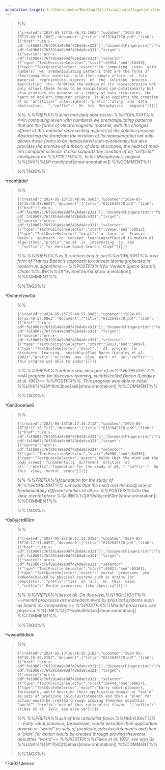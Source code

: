 ```yaml
---
annotation-target: C:/Users/andre/Desktop/Artificial-intelligence-structures-and-strategies-for-complex-problem-solving_G_Luger.pdf
---
```



>%%
>```annotation-json
>{"created":"2024-05-15T15:46:31.160Z","updated":"2024-05-15T15:46:31.160Z","document":{"title":"0132642778.pdf","link":[{"href":"urn:x-pdf:fa10b07c76f2914a9e0df426da8ce321"}],"documentFingerprint":"fa10b07c76f2914a9e0df426da8ce321"},"uri":"urn:x-pdf:fa10b07c76f2914a9e0df426da8ce321","target":[{"source":"urn:x-pdf:fa10b07c76f2914a9e0df426da8ce321","selector":[{"type":"TextPositionSelector","start":53954,"end":54450},{"type":"TextQuoteSelector","exact":"In  computing  (even  with  numbers)  we  aremanipulating patterns that are the forms of electromagnetic material, with the changes ofform  of  this  material  representing  aspects  of  the  solution  process. Abstracting  the  formfrom the medium of its representation not only allows these forms to be manipulated com-putationally but also provides the promise of a theory of data structures, the heart of mod-ern computer science. It also supports the creation of an “artificial” intelligence","prefix":"uting  and  data  abstraction.  ","suffix":". In  his  Metaphysics,  beginni"}]}]}
>```
>%%
>*%%PREFIX%%uting  and  data  abstraction.%%HIGHLIGHT%% ==In  computing  (even  with  numbers)  we  aremanipulating patterns that are the forms of electromagnetic material, with the changes ofform  of  this  material  representing  aspects  of  the  solution  process. Abstracting  the  formfrom the medium of its representation not only allows these forms to be manipulated com-putationally but also provides the promise of a theory of data structures, the heart of mod-ern computer science. It also supports the creation of an “artificial” intelligence== %%POSTFIX%%. In  his  Metaphysics,  beginni*
>%%LINK%%[[#^rcenhjtdef|show annotation]]
>%%COMMENT%%
>
>%%TAGS%%
>
^rcenhjtdef


>%%
>```annotation-json
>{"created":"2024-05-15T15:48:48.660Z","updated":"2024-05-15T15:48:48.660Z","document":{"title":"0132642778.pdf","link":[{"href":"urn:x-pdf:fa10b07c76f2914a9e0df426da8ce321"}],"documentFingerprint":"fa10b07c76f2914a9e0df426da8ce321"},"uri":"urn:x-pdf:fa10b07c76f2914a9e0df426da8ce321","target":[{"source":"urn:x-pdf:fa10b07c76f2914a9e0df426da8ce321","selector":[{"type":"TextPositionSelector","start":58816,"end":58912},{"type":"TextQuoteSelector","exact":" a  form  of  Francis  Bacon’s  approach  to  concept  learningreflected in modern AI algorithms","prefix":"es.It  is  interesting  to  see ","suffix":" for Version Space Search, Chapt"}]}]}
>```
>%%
>*%%PREFIX%%es.It  is  interesting  to  see%%HIGHLIGHT%% ==a  form  of  Francis  Bacon’s  approach  to  concept  learningreflected in modern AI algorithms== %%POSTFIX%%for Version Space Search, Chapt*
>%%LINK%%[[#^0vihnefzwr0a|show annotation]]
>%%COMMENT%%
>
>%%TAGS%%
>
^0vihnefzwr0a


>%%
>```annotation-json
>{"created":"2024-05-15T15:48:57.086Z","updated":"2024-05-15T15:48:57.086Z","document":{"title":"0132642778.pdf","link":[{"href":"urn:x-pdf:fa10b07c76f2914a9e0df426da8ce321"}],"documentFingerprint":"fa10b07c76f2914a9e0df426da8ce321"},"uri":"urn:x-pdf:fa10b07c76f2914a9e0df426da8ce321","target":[{"source":"urn:x-pdf:fa10b07c76f2914a9e0df426da8ce321","selector":[{"type":"TextPositionSelector","start":59013,"end":59097},{"type":"TextQuoteSelector","exact":"  AI  program  for  discovery  learning,  suitablycalled Bacon (Langley et al. 1981)","prefix":"orithms  was  also  part  of  an","suffix":". This program was able to induc"}]}]}
>```
>%%
>*%%PREFIX%%orithms  was  also  part  of  an%%HIGHLIGHT%% ==AI  program  for  discovery  learning,  suitablycalled Bacon (Langley et al. 1981)== %%POSTFIX%%. This program was able to induc*
>%%LINK%%[[#^6im3boe1as6|show annotation]]
>%%COMMENT%%
>
>%%TAGS%%
>
^6im3boe1as6



>%%
>```annotation-json
>{"created":"2024-05-15T16:17:15.711Z","updated":"2024-05-15T16:17:15.711Z","document":{"title":"0132642778.pdf","link":[{"href":"urn:x-pdf:fa10b07c76f2914a9e0df426da8ce321"}],"documentFingerprint":"fa10b07c76f2914a9e0df426da8ce321"},"uri":"urn:x-pdf:fa10b07c76f2914a9e0df426da8ce321","target":[{"source":"urn:x-pdf:fa10b07c76f2914a9e0df426da8ce321","selector":[{"type":"TextPositionSelector","start":64908,"end":64993},{"type":"TextQuoteSelector","exact":"holds that the mind and the body arenot  fundamentally  different  entities  at  all.","prefix":"foundation for the study of AI, ","suffix":"  On  this  view,  mental  proce"}]}]}
>```
>%%
>*%%PREFIX%%foundation for the study of AI,%%HIGHLIGHT%% ==holds that the mind and the body arenot  fundamentally  different  entities  at  all.== %%POSTFIX%%On  this  view,  mental  proce*
>%%LINK%%[[#^0s8yjcrd60rn|show annotation]]
>%%COMMENT%%
>
>%%TAGS%%
>
^0s8yjcrd60rn


>%%
>```annotation-json
>{"created":"2024-05-15T16:17:21.045Z","updated":"2024-05-15T16:17:21.045Z","document":{"title":"0132642778.pdf","link":[{"href":"urn:x-pdf:fa10b07c76f2914a9e0df426da8ce321"}],"documentFingerprint":"fa10b07c76f2914a9e0df426da8ce321"},"uri":"urn:x-pdf:fa10b07c76f2914a9e0df426da8ce321","target":[{"source":"urn:x-pdf:fa10b07c76f2914a9e0df426da8ce321","selector":[{"type":"TextPositionSelector","start":65011,"end":65101},{"type":"TextQuoteSelector","exact":" mental  processes  are  indeedachieved by physical systems such as brains (or computers).","prefix":"ties  at  all.  On  this  view, ","suffix":" Mental processes, like physi-ca"}]}]}
>```
>%%
>*%%PREFIX%%ties  at  all.  On  this  view,%%HIGHLIGHT%% ==mental  processes  are  indeedachieved by physical systems such as brains (or computers).== %%POSTFIX%%Mental processes, like physi-ca*
>%%LINK%%[[#^wwea9itdkdk|show annotation]]
>%%COMMENT%%
>
>%%TAGS%%
>
^wwea9itdkdk


>%%
>```annotation-json
>{"created":"2024-05-15T16:18:26.218Z","updated":"2024-05-15T16:18:26.218Z","document":{"title":"0132642778.pdf","link":[{"href":"urn:x-pdf:fa10b07c76f2914a9e0df426da8ce321"}],"documentFingerprint":"fa10b07c76f2914a9e0df426da8ce321"},"uri":"urn:x-pdf:fa10b07c76f2914a9e0df426da8ce321","target":[{"source":"urn:x-pdf:fa10b07c76f2914a9e0df426da8ce321","selector":[{"type":"TextPositionSelector","start":66444,"end":66657},{"type":"TextQuoteSelector","exact":"Early robot planners, forexample, would describe their application domain or “world” as sets of predicate calculusstatements and then a “plan” for action would be created through proving theorems aboutthis “world”","prefix":"uch of this rationalist flavor. ","suffix":" (Fikes et al. 1972, see also Se"}]}]}
>```
>%%
>*%%PREFIX%%uch of this rationalist flavor.%%HIGHLIGHT%% ==Early robot planners, forexample, would describe their application domain or “world” as sets of predicate calculusstatements and then a “plan” for action would be created through proving theorems aboutthis “world”== %%POSTFIX%%(Fikes et al. 1972, see also Se*
>%%LINK%%[[#^7bl0213emas|show annotation]]
>%%COMMENT%%
>
>%%TAGS%%
>
^7bl0213emas
